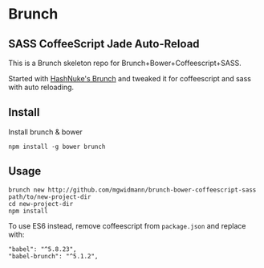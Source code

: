 # Brunch
## SASS CoffeeScript Jade Auto-Reload

This is a Brunch skeleton repo for Brunch+Bower+Coffeescript+SASS.

Started with [HashNuke's Brunch](https://github.com/HashNuke/brunch-bower-babel-starter) and tweaked it for coffeescript and sass with auto reloading.

## Install

Install brunch & bower

```
npm install -g bower brunch
```

## Usage

```
brunch new http://github.com/mgwidmann/brunch-bower-coffeescript-sass path/to/new-project-dir
cd new-project-dir
npm install
```

To use ES6 instead, remove coffeescript from `package.json` and replace with:

```
"babel": "^5.8.23",
"babel-brunch": "^5.1.2",
```
